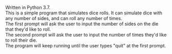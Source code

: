 Written in Python 3.7.  
This is a simple program that simulates dice rolls. It can simulate dice with any number of sides, and can roll any number of times.  
The first prompt will ask the user to input the number of sides on the die that they'd like to roll.  
The second prompt will ask the user to input the number of times they'd like to roll their die.  
The program will keep running until the user types "quit" at the first prompt.  